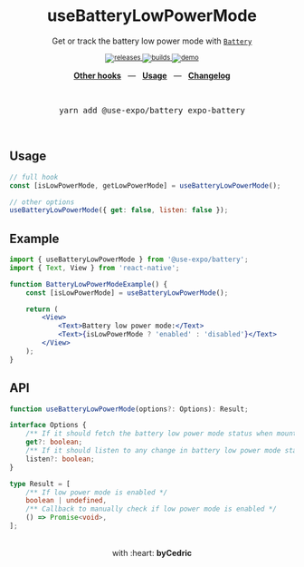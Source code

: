 <div align="center">
    <h1>useBatteryLowPowerMode</h1>
    <p>Get or track the battery low power mode with <a href="https://docs.expo.io/versions/latest/sdk/battery/"><code>Battery</code></a></p>
    <sup>
        <a href="https://github.com/bycedric/use-expo/releases">
            <img src="https://img.shields.io/github/release/byCedric/use-expo/all.svg?style=flat-square" alt="releases" />
        </a>
        <a href="https://github.com/bycedric/use-expo/actions">
            <img src="https://img.shields.io/github/workflow/status/byCedric/use-expo/Packages/master.svg?style=flat-square" alt="builds" />
        </a>
        <a href="https://exp.host/@bycedric/use-expo">
            <img src="https://img.shields.io/badge/demo-expo.io-lightgrey.svg?style=flat-square" alt="demo" />
        </a>
    </sup>
    <br />
    <p align="center">
        <a href="https://github.com/byCedric/use-expo#readme"><b>Other hooks</b></a>
        &nbsp;&nbsp;&mdash;&nbsp;&nbsp;
        <a href="https://github.com/byCedric/use-expo#usage"><b>Usage</b></a>
        &nbsp;&nbsp;&mdash;&nbsp;&nbsp;
        <a href="https://github.com/byCedric/use-expo/blob/master/CHANGELOG.md"><b>Changelog</b></a>
    </p>
    <br />
    <pre>yarn add @use-expo/battery expo-battery</pre>
    <br />
</div>

## Usage

```jsx
// full hook
const [isLowPowerMode, getLowPowerMode] = useBatteryLowPowerMode();

// other options
useBatteryLowPowerMode({ get: false, listen: false });
```


## Example

```jsx
import { useBatteryLowPowerMode } from '@use-expo/battery';
import { Text, View } from 'react-native';

function BatteryLowPowerModeExample() {
    const [isLowPowerMode] = useBatteryLowPowerMode();

    return (
        <View>
            <Text>Battery low power mode:</Text>
            <Text>{isLowPowerMode ? 'enabled' : 'disabled'}</Text>
        </View>
    );
}
```


## API

```ts
function useBatteryLowPowerMode(options?: Options): Result;

interface Options {
    /** If it should fetch the battery low power mode status when mounted, defaults to `true` */
    get?: boolean;
    /** If it should listen to any change in battery low power mode status, defaults to `true` */
    listen?: boolean;
}

type Result = [
    /** If low power mode is enabled */
    boolean | undefined,
    /** Callback to manually check if low power mode is enabled */
    () => Promise<void>,
];
```

<div align="center">
    <br />
    with :heart: <strong>byCedric</strong>
    <br />
</div>
